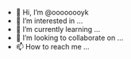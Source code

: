 - 👋 Hi, I’m @oooooooyk
- 👀 I’m interested in ...
- 🌱 I’m currently learning ...
- 💞️ I’m looking to collaborate on ...
- 📫 How to reach me ...

<!---
oooooooyk/oooooooyk is a ✨ special ✨ repository because its `README.md` (this file) appears on your GitHub profile.
You can click the Preview link to take a look at your changes.
--->
